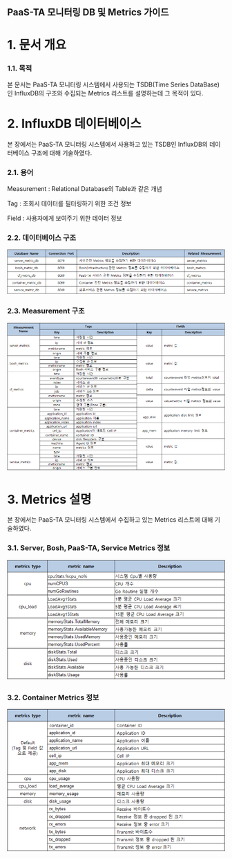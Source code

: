 ## PaaS-TA 모니터링 DB 및 Metrics 가이드


# 1. 문서 개요



### 1.1. 목적
      
본 문서는 PaaS-TA 모니터링 시스템에서 사용되는 TSDB(Time Series DataBase)인 InfluxDB의 구조와 수집되는 Metrics 리스트를 설명하는데 그 목적이 있다.



# 2.  InfluxDB 데이터베이스

본 장에서는 PaaS-TA 모니터링 시스템에서 사용하고 있는 TSDB인 InfluxDB의 데이터베이스 구조에 대해 기술하였다.



### 2.1. 용어

Measurement : Relational Database의 Table과 같은 개념

Tag : 조회시 데이터를 필터링하기 위한 조건 정보

Field : 사용자에게 보여주기 위한 데이터 정보



### 2.2. 데이터베이스 구조

<kbd>![2-2-1]</kbd>



### 2.3. Measurement 구조

<kbd>![2-3-1]</kbd>




# 3. Metrics 설명

본 장에서는 PaaS-TA 모니터링 시스템에서 수집하고 있는 Metrics 리스트에 대해 기술하였다.



### 3.1. Server, Bosh, PaaS-TA, Service Metrics 정보

<kbd>![3-1-1]</kbd>

### 3.2. Container Metrics 정보

<kbd>![3-2-1]</kbd>

[2-2-1]:images/influxdb/2-2-1.png
[2-3-1]:images/influxdb/2-3-1.png
[3-1-1]:images/influxdb/3-1-1.png
[3-2-1]:images/influxdb/3-2-1.png
